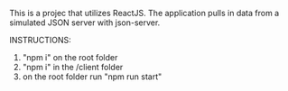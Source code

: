 This is a projec that utilizes ReactJS. The application pulls in data from a simulated JSON server with json-server.

INSTRUCTIONS:
1. "npm i" on the root folder
2. "npm i" in the /client folder
3. on the root folder run "npm run start"